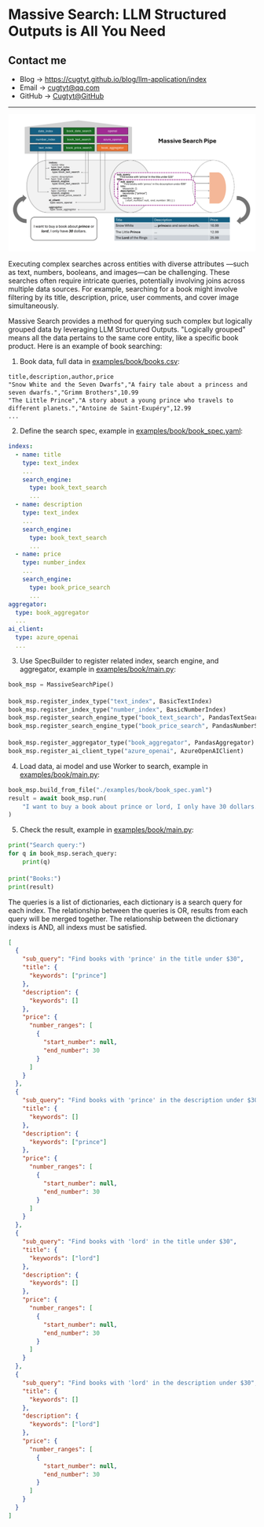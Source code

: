 # Massive Search: LLM Structured Outputs is All You Need

## Contact me

* Blog -> <https://cugtyt.github.io/blog/llm-application/index>
* Email -> <cugtyt@qq.com>
* GitHub -> [Cugtyt@GitHub](https://github.com/Cugtyt)

---


![](R/massive-search/arch.jpg)

Executing complex searches across entities with diverse attributes
—such as text, numbers, booleans, and images—can be challenging.
These searches often require intricate queries,
potentially involving joins across multiple data sources.
For example, searching for a book might involve filtering by its title,
description, price, user comments, and cover image simultaneously.

Massive Search provides a method for querying such complex
but logically grouped data by leveraging LLM Structured Outputs.
"Logically grouped" means all the data pertains to the same core entity,
like a specific book product.
Here is an example of book searching:

1. Book data, full data in [examples/book/books.csv](examples/book/books.csv):

``` csv
title,description,author,price
"Snow White and the Seven Dwarfs","A fairy tale about a princess and seven dwarfs.","Grimm Brothers",10.99
"The Little Prince","A story about a young prince who travels to different planets.","Antoine de Saint-Exupéry",12.99
...
```

2. Define the search spec, example in [examples/book/book_spec.yaml](examples/book/book_spec.yaml):

``` yaml
indexs:
  - name: title
    type: text_index
    ...
    search_engine:
      type: book_text_search
      ...
  - name: description
    type: text_index
    ...
    search_engine:
      type: book_text_search
      ...
  - name: price
    type: number_index
    ...
    search_engine:
      type: book_price_search
      ...
aggregator:
  type: book_aggregator
  ...
ai_client:
  type: azure_openai
  ...
```

3. Use SpecBuilder to register related index, search engine, and aggregator, example in [examples/book/main.py](examples/book/main.py):

``` python
book_msp = MassiveSearchPipe()

book_msp.register_index_type("text_index", BasicTextIndex)
book_msp.register_index_type("number_index", BasicNumberIndex)
book_msp.register_search_engine_type("book_text_search", PandasTextSearchEngine)
book_msp.register_search_engine_type("book_price_search", PandasNumberSearchEngine)

book_msp.register_aggregator_type("book_aggregator", PandasAggregator)
book_msp.register_ai_client_type("azure_openai", AzureOpenAIClient)
```

4. Load data, ai model and use Worker to search, example in [examples/book/main.py](examples/book/main.py):

``` python
book_msp.build_from_file("./examples/book/book_spec.yaml")
result = await book_msp.run(
    "I want to buy a book about prince or lord, I only have 30 dollars.",
)
```

5. Check the result, example in [examples/book/main.py](examples/book/main.py):

``` python
print("Search query:")
for q in book_msp.serach_query:
    print(q)

print("Books:")
print(result)
```

The queries is a list of dictionaries, each dictionary is a search query for each index.
The relationship between the queries is OR, results from each query will be merged together.
The relationship between the dictionary indexs is AND, all indexs must be satisfied.


``` json
[
  {
    "sub_query": "Find books with 'prince' in the title under $30",
    "title": {
      "keywords": ["prince"]
    },
    "description": {
      "keywords": []
    },
    "price": {
      "number_ranges": [
        {
          "start_number": null,
          "end_number": 30
        }
      ]
    }
  },
  {
    "sub_query": "Find books with 'prince' in the description under $30",
    "title": {
      "keywords": []
    },
    "description": {
      "keywords": ["prince"]
    },
    "price": {
      "number_ranges": [
        {
          "start_number": null,
          "end_number": 30
        }
      ]
    }
  },
  {
    "sub_query": "Find books with 'lord' in the title under $30",
    "title": {
      "keywords": ["lord"]
    },
    "description": {
      "keywords": []
    },
    "price": {
      "number_ranges": [
        {
          "start_number": null,
          "end_number": 30
        }
      ]
    }
  },
  {
    "sub_query": "Find books with 'lord' in the description under $30",
    "title": {
      "keywords": []
    },
    "description": {
      "keywords": ["lord"]
    },
    "price": {
      "number_ranges": [
        {
          "start_number": null,
          "end_number": 30
        }
      ]
    }
  }
]
```